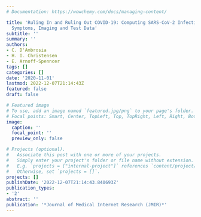 ```yaml
---
# Documentation: https://wowchemy.com/docs/managing-content/

title: 'Ruling In and Ruling Out COVID-19: Computing SARS-CoV-2 Infection Risk From
  Symptoms, Imaging and Test Data'
subtitle: ''
summary: ''
authors:
- C. D'Ambrosia
- H. I. Christensen
- E. Arnoff-Spenncer
tags: []
categories: []
date: '2020-11-01'
lastmod: 2022-12-07T21:14:43Z
featured: false
draft: false

# Featured image
# To use, add an image named `featured.jpg/png` to your page's folder.
# Focal points: Smart, Center, TopLeft, Top, TopRight, Left, Right, BottomLeft, Bottom, BottomRight.
image:
  caption: ''
  focal_point: ''
  preview_only: false

# Projects (optional).
#   Associate this post with one or more of your projects.
#   Simply enter your project's folder or file name without extension.
#   E.g. `projects = ["internal-project"]` references `content/project/deep-learning/index.md`.
#   Otherwise, set `projects = []`.
projects: []
publishDate: '2022-12-07T21:14:43.840693Z'
publication_types:
- '2'
abstract: ''
publication: '*Journal of Medical Internet Research (JMIR)*'
---
```

